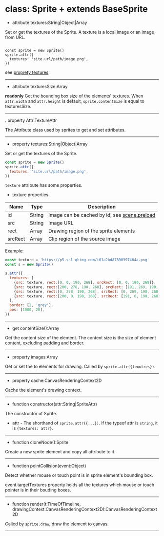 # class: Sprite + extends BaseSprite

<!--attributes-->

+ attribute textures:String|Object|Array

Set or get the textures of the Sprite. A texture is a local image or an image from URL.

<code>
const sprite = new Sprite()
sprite.attr({
  textures: 'site.url/path/image.png',
})
</code>

see [proprety textures](#public-textures-stringorobjectorarray-).

---

- attribute texturesSize:Array

**readonly** Get the bounding box size of the elements' textures. When `attr.width` and `attr.height` is default, `sprite.contentSize` is equal to texturesSize.

---
<!--properties-->

. property Attr:TextureAttr

The Attribute class used by sprites to get and set attributes.

---

+ property textures:String|Object|Array

Set or get the textures of the Sprite.

```js
const sprite = new Sprite()
sprite.attr({
  textures: 'site.url/path/image.png',
})
```

`texture` attribute has some properties.

* texture properties

| Name | Type | Description |
| --- | --- | --- |
| id | String | Image can be cached by id, see [scene.preload](/api/scene) |
| src | String | Image URL |
| rect | Array | Drawing region of the sprite elements |
| srcRect | Array | Clip region of the source image |

Example:

```js
const texture = 'https://p5.ssl.qhimg.com/t01a2bd87890397464a.png'
const s = new Sprite()

s.attr({
  textures: [
    {src: texture, rect:[0, 0, 190, 268], srcRect: [0, 0, 190, 268]}, 
    {src: texture, rect:[200, 278, 190, 268], srcRect: [191, 269, 190, 268]},
    {src: texture, rect:[0, 278, 190, 268], srcRect: [0, 269, 190, 268]},
    {src: texture, rect:[200, 0, 190, 268], srcRect: [191, 0, 190, 268]},
  ],
  border: [2, 'grey'],
  pos: [1000, 20],    
})
```

---

+ get contentSize():Array

Get the content size of the element. The content size is the size of element content, excluding padding and border.

---

- property images:Array

Get or set the to elements for drawing. Called by `sprite.attr({texutres})`.

---

+ property cache:CanvasRenderingContext2D

Cache the element's drawing context.

---

<!--methods-->

+ function constructor(attr:String|SpriteAttr)

The constructor of Sprite.

* attr - The shorthand of `sprite.attr({...})`. If the typeof attr is `string`, it is `{textures: attr}`.

---

+ function cloneNode():Sprite

Create a new sprite element and copy all attribute to it.

---

+ function pointCollision(event:Object)

Detect whether mouse or touch point is in sprite element's bounding box.

event.targetTextures property holds all the textures which mouse or touch pointer is in their bouding boxes.

---

- function render(t:TimeOfTimeline, drawingContext:CanvasRenderingContext2D):CanvasRenderingContext2D

Called by `sprite.draw`, draw the element to canvas.

---

<!--eof-->